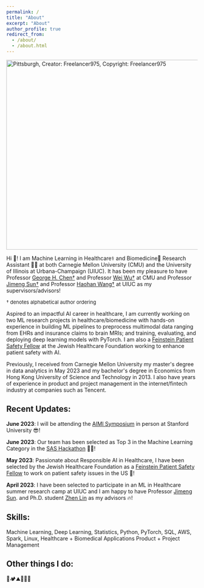 ```yaml
---
permalink: /
title: "About"
excerpt: "About"
author_profile: true
redirect_from: 
  - /about/
  - /about.html
---
```

<img src="/assets/img/pgh.png" alt="Pittsburgh, Creator: Freelancer975, Copyright: Freelancer975" style="height: 500px; width:2000px;"/>

Hi 👋! I am Machine Learning in Healthcare⚕️ and Biomedicine🧬 Research Assistant 🧑‍💻 at both Carnegie Mellon University (CMU) and the University of Illinois at Urbana-Champaign (UIUC). It has been my pleasure to have Professor [George H. Chen†](https://www.andrew.cmu.edu/user/georgech/) and Professor [Wei Wu†](https://www.cs.cmu.edu/~weiwu2/) at CMU and Professor [Jimeng Sun†](http://sunlab.org/) and Professor [Haohan Wang†](https://haohanwang.github.io/index.html) at UIUC as my supervisors/advisors!

<font size="-1"> † denotes alphabetical author ordering </font> 
<br />

Aspired to an impactful AI career in healthcare, I am currently working on two ML research projects in healthcare/biomedicine with hands-on experience in building ML pipelines to preprocess multimodal data ranging from EHRs and insurance claims to brain MRIs; and training, evaluating, and deploying deep learning models with PyTorch. I am also a [Feinstein Patient Safety Fellow](https://www.patientsafetytech.com/fellowship/) at the Jewish Healthcare Foundation working to enhance patient safety with AI.

Previously, I received from Carnegie Mellon University my master's degree in data analytics in May 2023 and my bachelor's degree in Economics from Hong Kong University of Science and Technology in 2013. I also have years of experience in product and project management in the internet/fintech industry at companies such as Tencent. 

[comment]: <[![Thomas Tam's GitHub stats](https://github-readme-stats.vercel.app/api?username=skyrockets-21)](https://github.com/anuraghazra/github-readme-stats)>

Recent Updates:
---
**June 2023**: I will be attending the [AIMI Symposium](https://aimi.stanford.edu/aimisymposium/agenda) in person at Stanford University 😎!

**June 2023**: Our team has been selected as Top 3 in the Machine Learning Category in the [SAS Hackathon](https://www.sas.com/sas/events/hackathon.html) 🥳🏅!

**May 2023**: Passionate about Responsible AI in Healthcare, I have been selected by the Jewish Healthcare Foundation as a [Feinstein Patient Safety Fellow](https://www.patientsafetytech.com/fellowship/) to work on patient safety issues in the US 💪! 

**April 2023**: I have been selected to participate in an ML in Healthcare summer research camp at UIUC and I am happy to have Professor [Jimeng Sun](http://sunlab.org/). and Ph.D. student [Zhen Lin](zlin7.github.io) as my advisors 🔥! 

Skills:
---
Machine Learning, Deep Learning, Statistics, Python, PyTorch, SQL, AWS, Spark, Linux, 
Healthcare + Biomedical Applications
Product + Project Management

Other things I do:
---
🥾🏕️⛰️📖🎵🚀



